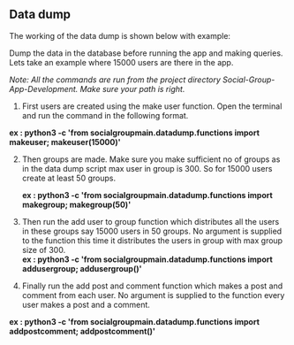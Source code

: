 ## Data dump

The working of the data dump is shown below with example:

Dump the data in the database before running the app and making queries. Lets take an example where 15000 users are there in the app.

_Note: All the commands are run from the project directory Social-Group-App-Development. Make sure your path is right._



1. First users are created using the make user function. Open the terminal and run the command in the following format.

  **ex : python3 -c 'from socialgroupmain.datadump.functions import makeuser; makeuser(15000)'**

2. Then groups are made. Make sure you make sufficient no of groups as in the data dump script max user in group is 300. So for 15000 users create at least 50 groups.

    **ex : python3 -c 'from socialgroupmain.datadump.functions import makegroup; makegroup(50)'**

3. Then run the add user to group function which distributes all the users in these groups say 15000 users in 50 groups. No argument is supplied to the function this time it distributes the users in group with max group size of 300.  
 **ex : python3 -c 'from socialgroupmain.datadump.functions import addusergroup; addusergroup()'**

4. Finally run the add post and comment function which makes a post and comment from each user. No argument is supplied to the function every user makes a post and a comment.
 
**ex : python3 -c 'from socialgroupmain.datadump.functions import addpostcomment; addpostcomment()'**

  

   
